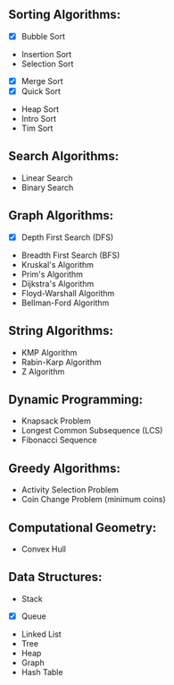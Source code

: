 ## Sorting Algorithms:

- [x] Bubble Sort
- Insertion Sort
- Selection Sort
- [x] Merge Sort
- [x] Quick Sort
- Heap Sort
- Intro Sort
- Tim Sort

## Search Algorithms:

- Linear Search
- Binary Search

## Graph Algorithms:

- [x] Depth First Search (DFS)
- Breadth First Search (BFS)
- Kruskal's Algorithm
- Prim's Algorithm
- Dijkstra's Algorithm
- Floyd-Warshall Algorithm
- Bellman-Ford Algorithm

## String Algorithms:

- KMP Algorithm
- Rabin-Karp Algorithm
- Z Algorithm

## Dynamic Programming:

- Knapsack Problem
- Longest Common Subsequence (LCS)
- Fibonacci Sequence

## Greedy Algorithms:

- Activity Selection Problem
- Coin Change Problem (minimum coins)

## Computational Geometry:

- Convex Hull

## Data Structures:

- Stack
- [x] Queue
- Linked List
- Tree
- Heap
- Graph
- Hash Table

